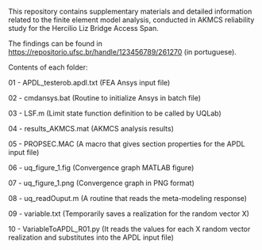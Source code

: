 This repository contains supplementary materials and detailed information related to the finite element model analysis, conducted in AKMCS reliability study for the Hercilio Liz Bridge Access Span. 

The findings can be found in https://repositorio.ufsc.br/handle/123456789/261270 (in portuguese).

Contents of each folder:

01 - APDL_testerob.apdl.txt (FEA Ansys input file)

02 - cmdansys.bat (Routine to initialize Ansys in batch file)

03 - LSF.m (Limit state function definition to be called by UQLab)

04 - results_AKMCS.mat (AKMCS analysis results)

05 - PROPSEC.MAC (A macro that gives section properties for the APDL input file)

06 - uq_figure_1.fig (Convergence graph MATLAB figure)

07 - uq_figure_1.png (Convergence graph in PNG format)

08 - uq_readOuput.m (A routine that reads the meta-modeling response)

09 - variable.txt (Temporarily saves a realization for the random vector X)

10 - VariableToAPDL_R01.py (It reads the values for each X random vector realization and substitutes into the APDL input file)
